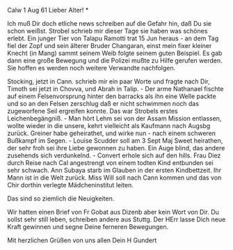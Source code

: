  Calw 1 Aug 61
Lieber Alter! <Hebich>*

Ich muß Dir doch etliche news schreiben auf die Gefahr hin, daß Du sie schon weißst. Strobel schrieb mir dieser Tage sie haben was schönes erlebt. Ein junger Tier von Talapu Ramotti trat 15 Jun heraus - an dem Tag fiel der Zopf und sein älterer Bruder Changaran, einst mein fixer kleiner Knecht (in Mang) sammt seinem Weib folgte seinem guten Beispiel. Es gab dann eine große Bewegung und die Polizei mußte zu Hilfe gerufen werden. Sie hoffen es werden noch weitere Verwandte nachfolgen.

Stocking, jetzt in Cann. schrieb mir ein paar Worte und fragte nach Dir, Timoth sei jetzt in Chovva, und Abrah in Talip. - Der arme Nathanael fischte auf einem Felsenvorsprung hinter den barracks als ihn eine Welle packte und so an den Felsen zerschlug daß er nicht schwimmen noch das zugeworfene Seil ergreifen konnte. Das war Strobels erstes Leichenbegängniß. - Man hört Lehm sei von der Assam Mission entlassen, wollte wieder in die unsere, kehrt vielleicht als Kaufmann nach Augsbg zurück. Greiner habe geheirathet, und wirke nun - nach einem schweren Bußkampf im Segen. - Louise Scudder soll am 3 Sept Maj Sweet heirathen, der sehr froh sei ihre Liebe gewonnen zu haben. Ein Auge blind, das andere zusehends sich verdunkelnd. - Convert erhole sich auf den hills. Frau Diez durch Reise nach Cal angestrengt von einem todten Kind entbunden sei sehr schwach. Ann Subaya starb im Glauben in der ersten Kindbettzeit. Ihr Mann ist in die Welt zurück. 
Miss Will soll nach Cann kommen und das von Chir dorthin verlegte Mädcheninstitut leiten.

Das sind so ziemlich die Neuigkeiten.

Wir hatten einen Brief von Fr Gobat aus Dizenb aber kein Wort von Dir. Du sollst sehr still leben, schreiben andere aus Stuttg. Der HErr lasse Dich neue Kraft gewinnen und segne Deine ferneren Bewegungen.

 Mit herzlichen Grüßen von uns allen
 Dein
 H Gundert
